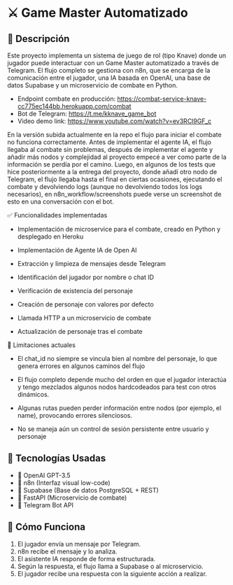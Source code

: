 # ⚔️ Game Master Automatizado 

## 📌 Descripción

Este proyecto implementa un sistema de juego de rol (tipo Knave) donde un jugador puede interactuar con un Game Master automatizado a través de Telegram. El flujo completo se gestiona con n8n, que se encarga de la comunicación entre el jugador, una IA basada en OpenAI, una base de datos Supabase y un microservicio de combate en Python. 

- Endpoint combate en producción: https://combat-service-knave-cc775ec144bb.herokuapp.com/combat
- Bot de Telegram: https://t.me/kknave_game_bot
- Video demo link: https://www.youtube.com/watch?v=ev3RCl9GF_c

En la versión subida actualmente en la repo el flujo para iniciar el combate no funciona correctamente. Antes de implementar el agente IA, el flujo llegaba al combate sin problemas, después de implementar el agente y añadir más nodos y complejidad al proyecto empecé a ver como parte de la información se perdía por el camino. Luego, en algunos de los tests que hice posteriormente a la entrega del proyecto, donde añadí otro nodo de Telegram, el flujo llegaba hasta el final en ciertas ocasiones, ejecutando el combate y devolviendo logs (aunque no devolviendo todos los logs necesarios), en n8n_workflow/screenshots puede verse un screenshot de esto en una conversación con el bot.

✅ Funcionalidades implementadas

- Implementación de microservice para el combate, creado en Python y desplegado en Heroku

- Implementación de Agente IA de Open AI

- Extracción y limpieza de mensajes desde Telegram

- Identificación del jugador por nombre o chat ID

- Verificación de existencia del personaje

- Creación de personaje con valores por defecto

- Llamada HTTP a un microservicio de combate

- Actualización de personaje tras el combate

🚧 Limitaciones actuales

- El chat_id no siempre se vincula bien al nombre del personaje, lo que genera errores en algunos caminos del flujo

- El flujo completo depende mucho del orden en que el jugador interactúa y tengo mezclados algunos nodos hardcodeados para test con otros dinámicos.

- Algunas rutas pueden perder información entre nodos (por ejemplo, el name), provocando errores silenciosos.

- No se maneja aún un control de sesión persistente entre usuario y personaje

## 🔧 Tecnologías Usadas

- 🧠 OpenAI GPT-3.5
- 🔄 n8n (Interfaz visual low-code)
- 💾 Supabase (Base de datos PostgreSQL + REST)
- 🐍 FastAPI (Microservicio de combate)
- 💬 Telegram Bot API

## 🚀 Cómo Funciona

1. El jugador envía un mensaje por Telegram.
2. n8n recibe el mensaje y lo analiza.
3. El asistente IA responde de forma estructurada.
4. Según la respuesta, el flujo llama a Supabase o al microservicio.
5. El jugador recibe una respuesta con la siguiente acción a realizar.
